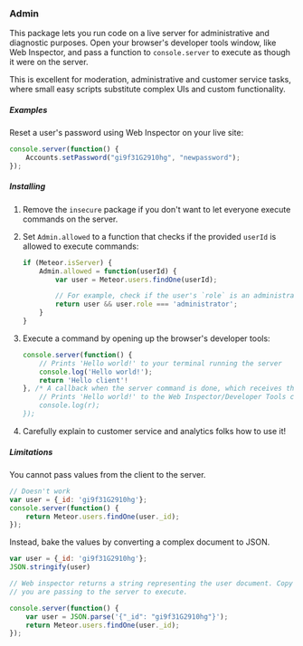 ### Admin

This package lets you run code on a live server for administrative and diagnostic purposes. Open your browser's
developer tools window, like Web Inspector, and pass a function to `console.server` to execute as though it were on
the server.

This is excellent for moderation, administrative and customer service tasks, where small easy scripts substitute
complex UIs and custom functionality.

##### Examples

Reset a user's password using Web Inspector on your live site:

```js
console.server(function() {
    Accounts.setPassword("gi9f31G2910hg", "newpassword");
});
```

##### Installing

 1. Remove the `insecure` package if you don't want to let everyone execute commands on the server.
 2. Set `Admin.allowed` to a function that checks if the provided `userId` is allowed to execute commands:
    ```js
    if (Meteor.isServer) {
        Admin.allowed = function(userId) {
            var user = Meteor.users.findOne(userId);

            // For example, check if the user's `role` is an administrator
            return user && user.role === 'administrator';
        }
    }
    ```
 3. Execute a command by opening up the browser's developer tools:
    
    ```js
    console.server(function() {
        // Prints 'Hello world!' to your terminal running the server
        console.log('Hello world!');
        return 'Hello client'!
    }, /* A callback when the server command is done, which receives the error and the result` function (e,r) {
        // Prints 'Hello world!' to the Web Inspector/Developer Tools console.
        console.log(r);
    });
    ```
 4. Carefully explain to customer service and analytics folks how to use it!

##### Limitations

You cannot pass values from the client to the server.

```js
// Doesn't work
var user = {_id: 'gi9f31G2910hg'};
console.server(function() {
    return Meteor.users.findOne(user._id);
});
```

Instead, bake the values by converting a complex document to JSON.

```js
var user = {_id: 'gi9f31G2910hg'};
JSON.stringify(user)

// Web inspector returns a string representing the user document. Copy it, and paste it into the body of the function
// you are passing to the server to execute.

console.server(function() {
    var user = JSON.parse('{"_id": "gi9f31G2910hg"}');
    return Meteor.users.findOne(user._id);
});
```
